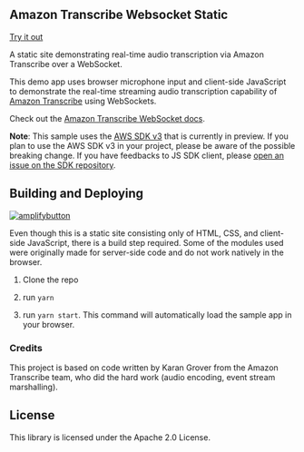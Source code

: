 ## Amazon Transcribe Websocket Static

[Try it out](https://transcribe-websockets.go-aws.com/)

A static site demonstrating real-time audio transcription via Amazon Transcribe over a WebSocket.

This demo app uses browser microphone input and client-side JavaScript to demonstrate the real-time streaming audio transcription capability of [Amazon Transcribe](https://aws.amazon.com/transcribe/) using WebSockets.

Check out the [Amazon Transcribe WebSocket docs](https://docs.aws.amazon.com/transcribe/latest/dg/websocket.html).

**Note**: This sample uses the [AWS SDK v3](https://github.com/aws/aws-sdk-js-v3) that is currently in preview. If you plan to use the AWS SDK v3 in your
project, please be aware of the possible breaking change. If you have feedbacks to JS SDK client, please [open an issue on the SDK repository](https://github.com/aws/aws-sdk-js-v3/issues/new/choose).

## Building and Deploying

[![amplifybutton](https://oneclick.amplifyapp.com/button.svg)](https://console.aws.amazon.com/amplify/home#/deploy?repo=https://github.com/aws-samples/amazon-transcribe-websocket-static)

Even though this is a static site consisting only of HTML, CSS, and client-side JavaScript, there is a build step required. Some of the modules used were originally made for server-side code and do not work natively in the browser.

1. Clone the repo

1. run `yarn`

1. run `yarn start`. This command will automatically load the sample app in your browser.

### Credits

This project is based on code written by Karan Grover from the Amazon Transcribe team, who did the hard work (audio encoding, event stream marshalling).

## License

This library is licensed under the Apache 2.0 License. 

